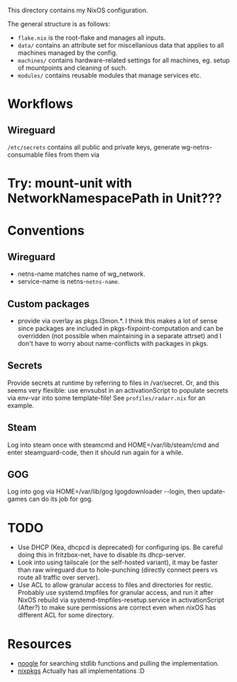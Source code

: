 This directory contains my NixOS configuration.

The general structure is as follows:

* `flake.nix` is the root-flake and manages all inputs.
* `data/` contains an attribute set for miscellanious data that applies to all
  machines managed by the config.
* `machines/` contains hardware-related settings for all machines, eg. setup of
  mountpoints and cleaning of such.
* `modules/` contains reusable modules that manage services etc.

# Workflows

## Wireguard
`/etc/secrets` contains all public and private keys, generate
wg-netns-consumable files from them via

# Try: mount-unit with NetworkNamespacePath in Unit???

# Conventions

## Wireguard
* netns-name matches name of wg_network.
* service-name is netns-`netns-name`.

## Custom packages
* provide via overlay as pkgs.l3mon.*. I think this makes a lot of sense since
  packages are included in pkgs-fixpoint-computation and can be overridden (not
  possible when maintaining in a separate attrset) and I don't have to worry
  about name-conflicts with packages in pkgs.

## Secrets
Provide secrets at runtime by referring to files in /var/secret.
Or, and this seems very flexible: use envsubst in an activationScript to
populate secrets via env-var into some template-file!
See `profiles/radarr.nix` for an example.

## Steam
Log into steam once with steamcmd and HOME=/var/lib/steam/cmd and enter
steamguard-code, then it should run again for a while.
## GOG
Log into gog via HOME=/var/lib/gog lgogdownloader --login, then update-games can
do its job for gog.

# TODO
* Use DHCP (Kea, dhcpcd is deprecated) for configuring ips.
  Be careful doing this in fritzbox-net, have to disable its dhcp-server.
* Look into using tailscale (or the self-hosted variant), it may be faster
  than raw wireguard due to hole-punching (directly connect peers vs route all
  traffic over server).
* Use ACL to allow granular access to files and directories for restic. Probably
  use systemd.tmpfiles for granular access, and run it after NixOS rebuild via
  systemd-tmpfiles-resetup.service in activationScript (After?) to make sure
  permissions are correct even when nixOS has different ACL for some directory.


# Resources
* [noogle](https://noogle.dev/) for searching stdlib functions and pulling the
  implementation.
* [nixpkgs](https://github.com/NixOS/nixpkgs) Actually has all implementations
  :D
